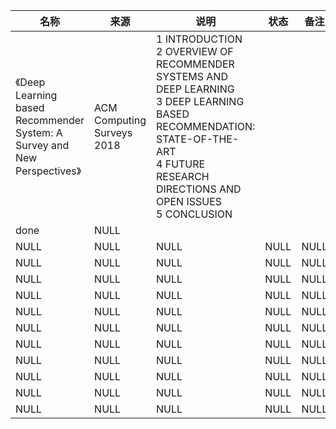 |名称  |  来源   | 说明  |状态   | 备注  |
|  ----  | ----  |----  | ----  |----  |
| 《Deep Learning based Recommender System: A Survey and New Perspectives》  | ACM Computing Surveys 2018 |1 INTRODUCTION<br/> 2 OVERVIEW OF RECOMMENDER SYSTEMS AND DEEP LEARNING<br/> 3 DEEP LEARNING BASED RECOMMENDATION: STATE-OF-THE-ART<br/> 4 FUTURE RESEARCH DIRECTIONS AND OPEN ISSUES<br/> 5 CONCLUSION
 |done |NULL |
| NULL  | NULL |NULL |NULL |NULL |
| NULL  | NULL |NULL |NULL |NULL |
| NULL  | NULL |NULL |NULL |NULL |
| NULL  | NULL |NULL |NULL |NULL |
| NULL  | NULL |NULL |NULL |NULL |
| NULL  | NULL |NULL |NULL |NULL |
| NULL  | NULL |NULL |NULL |NULL |
| NULL  | NULL |NULL |NULL |NULL |
| NULL  | NULL |NULL |NULL |NULL |
| NULL  | NULL |NULL |NULL |NULL |
| NULL  | NULL |NULL |NULL |NULL |
